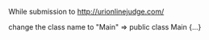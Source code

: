 While submission to http://urionlinejudge.com/

change the class name to "Main" => public class Main {...}
